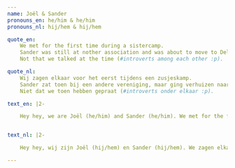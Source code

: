 ```yaml
---
name: Joël & Sander
pronouns_en: he/him & he/him
pronouns_nl: hij/hem & hij/hem

quote_en:
    We met for the first time during a sistercamp.
    Sander was still at nother association and was about to move to Delft.
    Not that we talked at the time (#introverts among each other :p).

quote_nl:
    Wij zagen elkaar voor het eerst tijdens een zusjeskamp.
    Sander zat toen bij een andere vereniging, maar ging verhuizen naar Delft.
    Niet dat we toen hebben gepraat (#introverts onder elkaar :p).

text_en: |2-

    Hey hey, we are Joël (he/him) and Sander (he/him). We met for the first time during the sistercamp in 2019. Sander was still at Ganymedes at the time and was about to move to Delft. Not that we talked at the time (#introverts among each other :p). We were both also a bit too busy with other things... but once in Delft we quickly got to know each other at OUTcamp. In the gray pre-corona past that followed, we often studied in pulse with de strijders. We also did almost 1 entire committee together, the canceled tokkiefuif 2020. That's how we quickly became friends... and maybe a little more 0.0. During the corona years we often went for walks when there was nothing else to do, so quite often. After corona, working life started for both of us, and after not too long we also became roommates. Sander was EatingOUT coordinator for a long time, and Joël often works as a photographer at the association.


text_nl: |2-

    Hey hey, wij zijn Joël (hij/hem) en Sander (hij/hem). We zagen elkaar voor het eerst tijdens het zusjeskamp van 2019. Sander zat toen nog bij Ganymedes, en stond op het punt te verhuizen naar Delft. Niet dat we toen hebben gepraat (#introverts onder elkaar :p). We waren beide ook iets te veel met andere dingen bezig… maar eenmaal in Delft leerden we elkaar snel kennen bij OUTcamp. In het grijze pre-corona verleden dat daarop volgde gingen we vaak in pulse studeren met de strijders. Ook hebben we samen bijna 1 hele commissie gedaan, de afgeblazen tokkiefuif 2020. Zo werden we al snel vrienden… en misschien iets meer 0.0. Tijdens de corona jaren gingen we vaak wandelen wanneer er niks anders te doen was, best wel vaak dus. Na corona begon voor ons beide het burgerleven, en werden we na niet al te lange tijd ook huisgenoten van elkaar. Sander was voor lange tijd EatingOUT coördinator, en Joël loopt vaker rond als fotograaf bij de vereniging.

---
```

